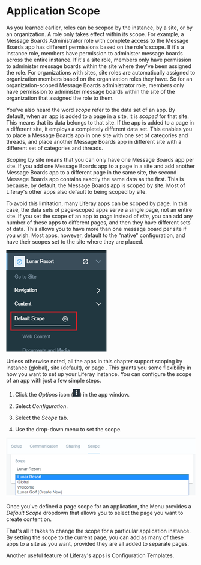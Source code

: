 # Application Scope

As you learned earlier, roles can be scoped by the instance, by a site, or by an
organization. A role only takes effect within its scope. For example, a Message
Boards Administrator role with complete access to the Message Boards app
has different permissions based on the role's scope. If it's a instance role,
members have permission to administer message boards across the entire instance.
If it's a site role, members only have permission to administer message boards
within the site where they've been assigned the role. For organizations with
sites, site roles are automatically assigned to organization members based on
the organization roles they have. So for an organization-scoped Message Boards
administrator role, members only have permission to administer message boards
within the site of the organization that assigned the role to them. 

You've also heard the word *scope* refer to the data set of an app. By default,
when an app is added to a page in a site, it is *scoped* for that site. This
means that its data belongs to that site. If the app is added to a page in a
different site, it employs a completely different data set. This enables you to
place a Message Boards app in one site with one set of categories and threads,
and place another Message Boards app in different site with a different set of
categories and threads.

Scoping by site means that you can only have one Message Boards app per site. If
you add one Message Boards app to a page in a site and add another Message
Boards app to a different page in the same site, the second Message Boards app
contains exactly the same data as the first. This is because, by default, the
Message Boards app is scoped by site. Most of Liferay's other apps also default
to being scoped by site.

To avoid this limitation, many Liferay apps can be scoped by page. In this case,
the data sets of page-scoped apps serve a single page, not an entire site. If
you set the scope of an app to *page* instead of *site*, you can add any number
of these apps to different pages, and then they have different sets of data.
This allows you to have more than one message board per site if you wish. Most
apps, however, default to the "native" configuration, and have their scopes set
to the site where they are placed.

![Figure 1: When defining a page scope for an app, the Menu provides a *Default Scope* dropdown.](../../../images/menu-page-scope.png)

Unless otherwise noted, all the apps in this chapter support scoping by instance
(global), site (default), or page . This grants you some flexibility in how you
want to set up your Liferay instance. You can configure the scope of an app with
just a few simple steps.

1.  Click the *Options* icon (![Options](../../../images/icon-options.png)) in
    the app window.

2.  Select *Configuration*.

3.  Select the *Scope* tab.

4.  Use the drop-down menu to set the scope.

![Figure 2: You can change the scope of your application by navigating to its Configuration menu.](../../../images/changing-app-scope.png)

Once you've defined a page scope for an application, the Menu provides a
*Default Scope* dropdown that allows you to select the page you want to create
content on.

That's all it takes to change the scope for a particular application instance.
By setting the scope to the current page, you can add as many of these apps to a
site as you want, provided they are all added to separate pages. 

Another useful feature of Liferay's apps is Configuration Templates.  
